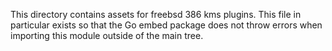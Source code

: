 This directory contains assets for freebsd 386 kms plugins. This file 
in particular exists so that the Go embed package does not throw errors 
when importing this module outside of the main tree.
